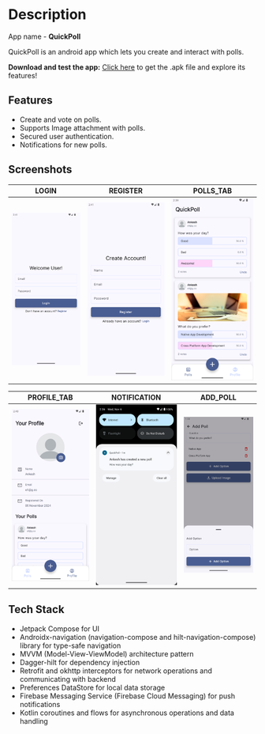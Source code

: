 
# Description

App name - **QuickPoll**

QuickPoll is an android app which lets you create and interact with polls.

**Download and test the app:** [Click here](https://drive.google.com/file/d/1AOhk3woCtWtgjEGVnPWCXM7uu4g7EO1W/view?usp=sharing) to get the .apk file and explore its features!

## Features

- Create and vote on polls.
- Supports Image attachment with polls.
- Secured user authentication.
- Notifications for new polls.


## Screenshots

| LOGIN                 | REGISTER                 | POLLS_TAB              |
 -----------------------|--------------------------|------------------------|
| ![](Images/LOGIN.png) | ![](Images/REGISTER.png) | ![](Images/POLLS_TAB.png) 

| PROFILE_TAB            | NOTIFICATION                 | ADD_POLL
 ------------------------|------------------------------|-------------|
| ![](Images/PROFILE_TAB.png) | ![](Images/NOTIFICATION.png) | ![](Images/ADD_POLL.png)


## Tech Stack

- Jetpack Compose for UI
- Androidx-navigation (navigation-compose and hilt-navigation-compose) library for type-safe navigation
- MVVM (Model-View-ViewModel) architecture pattern
- Dagger-hilt for dependency injection
- Retrofit and okhttp interceptors for network operations and communicating with backend
- Preferences DataStore for local data storage
- Firebase Messaging Service (Firebase Cloud Messaging) for push notifications
- Kotlin coroutines and flows for asynchronous operations and data handling
